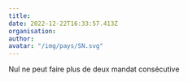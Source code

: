 ```yaml
---
title: 
date: 2022-12-22T16:33:57.413Z
organisation: 
author: 
avatar: "/img/pays/SN.svg"
---
```


Nul ne peut faire plus de deux mandat consécutive 